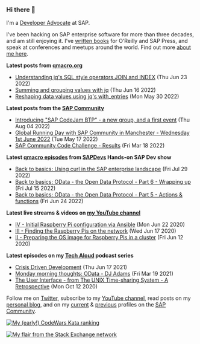 
### Hi there 👋

I'm a [Developer Advocate](https://developers.sap.com/developer-advocates.html) at SAP.

I've been hacking on SAP enterprise software for more than three decades, and am still enjoying it. I've [written books](https://qmacro.org/about/#writing-and-talks) for O’Reilly and SAP Press, and speak at conferences and meetups around the world. Find out more [about me here](https://qmacro.org/about).

**Latest posts from [qmacro.org](https://qmacro.org/blog/)**
- [Understanding jq&#x27;s SQL style operators JOIN and INDEX](https://qmacro.org/blog/posts/2022/06/23/understanding-jq&amp;#39;s-sql-style-operators-join-and-index/) (Thu Jun 23 2022)
- [Summing and grouping values with jq](https://qmacro.org/blog/posts/2022/06/16/summing-and-grouping-values-with-jq/) (Thu Jun 16 2022)
- [Reshaping data values using jq&#x27;s with_entries](https://qmacro.org/blog/posts/2022/05/30/reshaping-data-values-using-jq&amp;#39;s-with_entries/) (Mon May 30 2022)

**Latest posts from the [SAP Community](https://people.sap.com/dj.adams.sap)**
- [Introducing &quot;SAP CodeJam BTP&quot; - a new group, and a first event](https://blogs.sap.com/?p&#x3D;1587110) (Thu Aug 04 2022)
- [Global Running Day with SAP Community in Manchester - Wednesday 1st June 2022](https://blogs.sap.com/?p&#x3D;1543309) (Tue May 17 2022)
- [SAP Community Code Challenge - Results](https://blogs.sap.com/?p&#x3D;1509342) (Fri Mar 18 2022)

**Latest [qmacro episodes](https://www.youtube.com/playlist?list=PLfctWmgNyOIebP3qa7jXfn68QcwS5dttb) from [SAPDevs](https://www.youtube.com/user/sapdevs) Hands-on SAP Dev show**
- [Back to basics: Using curl in the SAP enterprise landscape](https://www.youtube.com/watch?v&#x3D;k34-lD77Aj4) (Fri Jul 29 2022)
- [Back to basics: OData - the Open Data Protocol - Part 6 - Wrapping up](https://www.youtube.com/watch?v&#x3D;PhA_VS4-lUw) (Fri Jul 15 2022)
- [Back to basics: OData - the Open Data Protocol - Part 5 - Actions &amp; functions](https://www.youtube.com/watch?v&#x3D;tmwglig2mbw) (Fri Jun 24 2022)

**Latest live streams & videos on [my YouTube channel](https://youtube.com/djadams-qmacro)**
- [IV - Initial Raspberry Pi configuration via Ansible](https://www.youtube.com/watch?v&#x3D;vooBccHq6_4) (Mon Jun 22 2020)
- [III - Finding the Raspberry Pis on the network](https://www.youtube.com/watch?v&#x3D;hx7DB7Iqslk) (Wed Jun 17 2020)
- [II - Preparing the OS image for Raspberry Pis in a cluster](https://www.youtube.com/watch?v&#x3D;IY5ZNZDI-EQ) (Fri Jun 12 2020)

**Latest episodes on my [Tech Aloud](https://anchor.fm/tech-aloud) podcast series**
- [Crisis Driven Development](https://anchor.fm/tech-aloud/episodes/Crisis-Driven-Development-e12u6t9) (Thu Jun 17 2021)
- [Monday morning thoughts: OData - DJ Adams](https://anchor.fm/tech-aloud/episodes/Monday-morning-thoughts-OData---DJ-Adams-et0aot) (Fri Mar 19 2021)
- [The User Interface - from The UNIX Time-sharing System - A Retrospective](https://anchor.fm/tech-aloud/episodes/The-User-Interface---from-The-UNIX-Time-sharing-System---A-Retrospective-eku7oa) (Mon Oct 12 2020)

Follow me on [Twitter](https://twitter.com/qmacro), subscribe to my [YouTube channel](https://www.youtube.com/djadams-qmacro), read posts on my [personal blog](https://qmacro.org/blog/), and on my [current](https://people.sap.com/dj.adams.sap#content:blogposts) & [previous](https://people.sap.com/dj.adams#content:blogposts) profiles on the [SAP Community](https://community.sap.com).

[![My (early!) CodeWars Kata ranking](https://www.codewars.com/users/qmacro/badges/small)](https://www.codewars.com/users/qmacro)

[![My flair from the Stack Exchange network](https://stackexchange.com/users/flair/162724.png)](https://stackexchange.com/users/162724)

